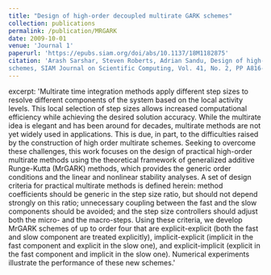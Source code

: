 ```yaml
---
title: "Design of high-order decoupled multirate GARK schemes"
collection: publications
permalink: /publication/MRGARK
date: 2009-10-01
venue: 'Journal 1'
paperurl: 'https://epubs.siam.org/doi/abs/10.1137/18M1182875'
citation: 'Arash Sarshar, Steven Roberts, Adrian Sandu, Design of high-order decoupled multirate GARK
schemes, SIAM Journal on Scientific Computing, Vol. 41, No. 2, PP A816-A847.'
---
```


excerpt: 'Multirate time integration methods apply different step sizes to resolve different components of the system based on the local activity levels. This local selection of step sizes allows increased computational efficiency while achieving the desired solution accuracy. While the multirate idea is elegant and has been around for decades, multirate methods are not yet widely used in applications. This is due, in part, to the difficulties raised by the construction of high order multirate schemes.
Seeking to overcome these challenges, this work focuses on the design of practical high-order multirate methods using the theoretical framework of generalized additive Runge-Kutta (MrGARK) methods, which provides the generic order conditions and the linear and nonlinear stability analyses.
A set of design criteria for practical multirate methods is defined herein: method coefficients should be generic in the step size ratio, but should not depend strongly on this ratio; unnecessary coupling between the fast and the slow components should be avoided; and the step size controllers should adjust both the micro- and the macro-steps.
Using these criteria, we develop MrGARK schemes of up to order four that are explicit-explicit (both the fast and slow component are treated explicitly), implicit-explicit (implicit in the fast component and explicit in the slow one), and explicit-implicit (explicit in the fast component and implicit in the slow one). Numerical experiments illustrate the performance of these new schemes.'
